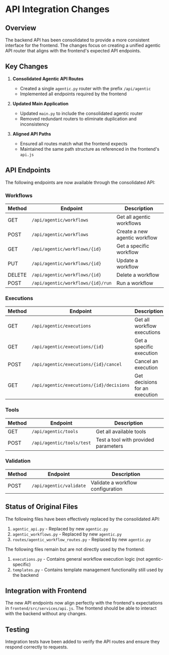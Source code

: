 # API Integration Changes

## Overview

The backend API has been consolidated to provide a more consistent interface for the frontend. The changes focus on creating a unified agentic API router that aligns with the frontend's expected API endpoints.

## Key Changes

1. **Consolidated Agentic API Routes**
   - Created a single `agentic.py` router with the prefix `/api/agentic`
   - Implemented all endpoints required by the frontend

2. **Updated Main Application**
   - Updated `main.py` to include the consolidated agentic router
   - Removed redundant routers to eliminate duplication and inconsistency

3. **Aligned API Paths**
   - Ensured all routes match what the frontend expects
   - Maintained the same path structure as referenced in the frontend's `api.js`

## API Endpoints

The following endpoints are now available through the consolidated API:

### Workflows

| Method | Endpoint | Description |
|--------|----------|-------------|
| GET    | `/api/agentic/workflows` | Get all agentic workflows |
| POST   | `/api/agentic/workflows` | Create a new agentic workflow |
| GET    | `/api/agentic/workflows/{id}` | Get a specific workflow |
| PUT    | `/api/agentic/workflows/{id}` | Update a workflow |
| DELETE | `/api/agentic/workflows/{id}` | Delete a workflow |
| POST   | `/api/agentic/workflows/{id}/run` | Run a workflow |

### Executions

| Method | Endpoint | Description |
|--------|----------|-------------|
| GET    | `/api/agentic/executions` | Get all workflow executions |
| GET    | `/api/agentic/executions/{id}` | Get a specific execution |
| POST   | `/api/agentic/executions/{id}/cancel` | Cancel an execution |
| GET    | `/api/agentic/executions/{id}/decisions` | Get decisions for an execution |

### Tools

| Method | Endpoint | Description |
|--------|----------|-------------|
| GET    | `/api/agentic/tools` | Get all available tools |
| POST   | `/api/agentic/tools/test` | Test a tool with provided parameters |

### Validation

| Method | Endpoint | Description |
|--------|----------|-------------|
| POST   | `/api/agentic/validate` | Validate a workflow configuration |

## Status of Original Files

The following files have been effectively replaced by the consolidated API:

1. `agentic_api.py` - Replaced by new `agentic.py`
2. `agentic_workflows.py` - Replaced by new `agentic.py`
3. `routes/agentic_workflow_routes.py` - Replaced by new `agentic.py`

The following files remain but are not directly used by the frontend:

1. `executions.py` - Contains general workflow execution logic (not agentic-specific)
2. `templates.py` - Contains template management functionality still used by the backend

## Integration with Frontend

The new API endpoints now align perfectly with the frontend's expectations in `frontend/src/services/api.js`. The frontend should be able to interact with the backend without any changes.

## Testing

Integration tests have been added to verify the API routes and ensure they respond correctly to requests.
